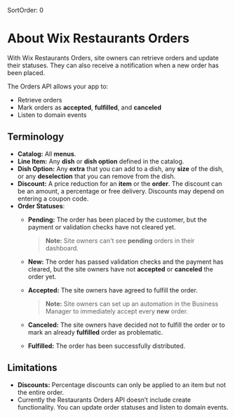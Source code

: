 SortOrder: 0
# About Wix Restaurants Orders

With Wix Restaurants Orders, site owners can retrieve orders and update their statuses. They can also receive a notification when a new order has been placed.

The Orders API allows your app to:

* Retrieve orders
* Mark orders as **accepted**, **fulfilled**, and **canceled**
* Listen to domain events

## Terminology

* **Catalog:** All **menus**.
* **Line Item:** Any **dish** or **dish option** defined in the catalog.
* **Dish Option:** Any **extra** that you can add to a dish, any **size** of the dish, or any **deselection** that you can remove from the dish.
* **Discount:** A price reduction for an **item** or the **order**. The discount can be an amount, a percentage or free delivery. Discounts may depend on entering a coupon code.
* **Order Statuses**:
    * **Pending:** The order has been placed by the customer, but the payment or validation checks have not cleared yet.

        > **Note:** Site owners can't see **pending** orders in their dashboard.
    * **New:** The order has passed validation checks and the payment has cleared, but the site owners have not **accepted** or **canceled** the order yet.
    * **Accepted:** The site owners have agreed to fulfill the order.
        > **Note:** Site owners can set up an automation in the Business Manager to immediately accept every **new** order.
    * **Canceled:** The site owners have decided not to fulfill the order or to mark an already **fulfilled** order as problematic.
    * **Fulfilled:** The order has been successfully distributed.

## Limitations

* **Discounts:** Percentage discounts can only be applied to an item but not the entire order.
* Currently the Restaurants Orders API doesn’t include create functionality. You can update order statuses and listen to domain events.
